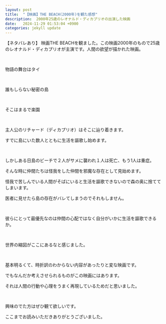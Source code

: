 ```yaml
---
layout: post
title:  "【映画】THE BEACH(2000年)を観た感想"
description:  2000年25歳のレオナルド・ディカプリオの出演した映画
date:   2024-11-29 01:53:04 +0900
categories: jekyll update
---
```

【ネタバレあり】
映画THE BEACHを観ました。この映画2000年のもので25歳のレオナルド・ディカプリオが主演です。人間の欲望が描かれた映画。

<br>

物語の舞台はタイ

<br>

誰もしらない秘密の島

<br>

そこはまるで楽園

<br>

主人公のリチャード（ディカプリオ）はそこに辿り着きます。

すでに島にいた数人とともに生活を謳歌し始めます。

<br>

しかしある日島のビーチで２人がサメに襲われ１人は死亡、もう1人は重症。

そんな時に仲間たちは怪我をした仲間を邪魔な存在として見始めます。

怪我で苦しんでいる人間がそばにいると生活を謳歌できないので森の奥に捨ててしまいます。

医者に見せたら島の存在がバレてしまうのでそれもしません。

<br>

彼らにとって最優先なのは仲間の心配ではなく自分がいかに生活を謳歌できるか。

<br>

世界の縮図がここにあるなと感じました。

<br>

基本明るくて、時折訳のわからない内容があったりと変な映画です。

でもなんだか考えさせられるものがこの映画にはあります。

それは人間の行動や心理をうまく再現しているためだと思いました。

<br>

興味のでた方はぜひ観て欲しいです。

ここまでお読みいただきありがとうございました。

<br>
